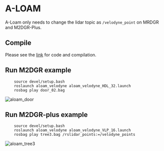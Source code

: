 # A-LOAM

A-Loam only needs to change the lidar topic as `/velodyne_point` on MRDGR and M2DGR-Plus. 

## Compile
Please see the [link](https://github.com/HKUST-Aerial-Robotics/A-LOAM) for code and compilation.

## Run M2DGR example
```
    source devel/setup.bash
    roslaunch aloam_velodyne aloam_velodyne_HDL_32.launch
    rosbag play door_02.bag 
```
![aloam_door](https://github.com/sjtuyinjie/M2DGR-Benchmark/blob/main/A_LOAM_M2DGRP/image/Peek%202024-10-19%2012-23.gif)

## Run M2DGR-plus example
```
    source devel/setup.bash
    roslaunch aloam_velodyne aloam_velodyne_VLP_16.launch
    rosbag play tree3.bag /rslidar_points:=/velodyne_points
```
![aloam_tree3](https://github.com/sjtuyinjie/M2DGR-Benchmark/blob/main/A_LOAM_M2DGRP/image/plus.gif)


